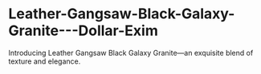 # Leather-Gangsaw-Black-Galaxy-Granite---Dollar-Exim
 Introducing Leather Gangsaw Black Galaxy Granite—an exquisite blend of texture and elegance.
